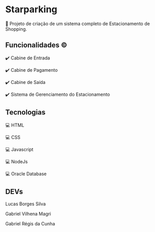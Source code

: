 # Starparking

📓 Projeto de criação de um sistema completo de Estacionamento de Shopping.


## Funcionalidades ©️

✔️ Cabine de Entrada

✔️ Cabine de Pagamento

✔️ Cabine de Saída

✔️ Sistema de Gerenciamento do Estacionamento


## Tecnologias

💻 HTML

💻 CSS

💻 Javascript

💻 NodeJs

💻 Oracle Database

## DEVs

Lucas Borges Silva

Gabriel Vilhena Magri

Gabriel Régis da Cunha

